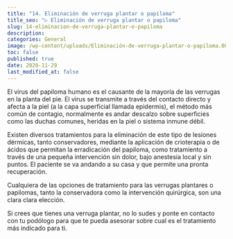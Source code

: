 ```yaml
---
title: "14. Eliminación de verruga plantar o papiloma"
title_seo: "▷ Eliminación de verruga plantar o papiloma"
slug: 14-eliminacion-de-verruga-plantar-o-papiloma
description:
categories: General
image: /wp-content/uploads/Eliminación-de-verruga-plantar-o-papiloma.001-768x576.jpeg
toc: false
published: true
date: 2020-11-29
last_modified_at: false
---
```

El virus del papiloma humano es el causante de la mayoría de las verrugas en la planta del pie. El virus se transmite a través del contacto directo y afecta a la piel (a la capa superficial llamada epidermis), el método más común de contagio, normalmente es andar descalzo sobre superficies como las duchas comunes, heridas en la piel o sistema inmune débil.

Existen diversos tratamientos para la eliminación de este tipo de lesiones dérmicas, tanto conservadores, mediante la aplicación de crioterapia o de ácidos que permitan la erradicación del papiloma, como tratamiento a través de una pequeña intervención sin dolor, bajo anestesia local y sin puntos. El paciente se va andando a su casa y que permite una pronta recuperación.

Cualquiera de las opciones de tratamiento para las verrugas plantares o papilomas, tanto la conservadora como la intervención quirúrgica, son una clara clara elección.

Si crees que tienes una verruga plantar, no lo sudes y ponte en contacto con tu podólogo para que te pueda asesorar sobre cual es el tratamiento más indicado para ti.